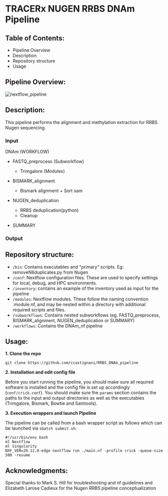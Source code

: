 #  TRACERx NUGEN RRBS DNAm Pipeline

## Table of Contents:
- Pipeline Overview
- Description
- Repository structure
- Usage
  
## Pipeline Overview:
![nextflow_pipeline](https://github.com/ccastignani/RRBS_DNAm_pipeline/assets/44896853/0285b6e7-bbc6-4856-876d-7b2b3c41a530)

## Description:
This pipeline performs the alignment and methylation extraction for RRBS Nugen sequencing. 

### Input
DNAm (WORKFLOW)
- FASTQ_preprocess (Subworkflow)
    - Trimgalore (Modules)

- BISMARK_alignment 
    - Bismark alignment + Sort sam

- NUGEN_deduplication
    - RRBS deduplication(python)
    - Cleanup

- SUMMARY

### Output

## Repository structure:

- ``/bin``: Contains executables and "primary" scripts. Eg: removeN6duplicates.py from Nugen
- ``/conf``: Nextflow configuration files. These are used to specify settings for local, debug, and HPC environments.
- ``/inventory``: contains an example of the inventory used as input for the pipeline
- ``/modules``: Nextflow modules. These follow the naming convention <name>.module.nf, and may be nested within a directory with additional required scripts and files.
- ``/subworkflows``: Contains nested subworkflows (eg. FASTQ_preprocess, BISMARK_alignment, NUGEN_deduplication or SUMMARY)
- ``/workflows``: Contains the DNAm_nf pipeline

## Usage:
**1. Clone the repo**

``git clone https://github.com/ccastignani/RRBS_DNAm_pipeline``

**2. Installation and edit config file**

Before you start running the pipeline, you should make sure all required software is installed and the config file is set up accordingly (``conf/crick.conf``). You should make sure the ``params`` section contains the paths to the input and output directories as well as the executables (Trimgalore, Bismark, Bowtie and Samtools).

**3. Execution wrappers and launch Pipeline**

The pipeline can be called from a bash wrapper script as follows which can be launched via `` sbatch submit.sh ``:

```
#!/usr/bin/env bash
ml Nextflow
ml Singularity
NXF_VER=20.12.0-edge nextflow run ./main.nf -profile crick -queue-size 500 -resume
```


## Acknowledgments:
Special thanks to Mark S. Hill for troubleshooting and nf guidelines and Elizabeth Larose Cadieux for the Nugen RRBS pipeline conceptualization

